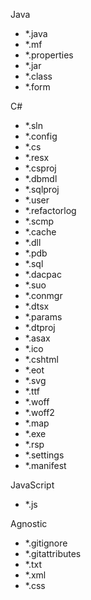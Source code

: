 Java
- *.java
- *.mf
- *.properties
- *.jar
- *.class
- *.form


C#
- *.sln
- *.config
- *.cs
- *.resx
- *.csproj
- *.dbmdl
- *.sqlproj
- *.user
- *.refactorlog
- *.scmp
- *.cache
- *.dll
- *.pdb
- *.sql
- *.dacpac
- *.suo
- *.conmgr
- *.dtsx
- *.params
- *.dtproj
- *.asax
- *.ico
- *.cshtml
- *.eot
- *.svg
- *.ttf
- *.woff
- *.woff2
- *.map
- *.exe
- *.rsp
- *.settings
- *.manifest

JavaScript
- *.js

Agnostic
- *.gitignore
- *.gitattributes
- *.txt
- *.xml
- *.css
